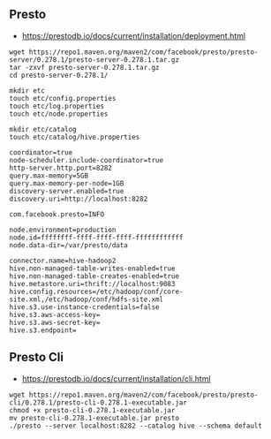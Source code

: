 ## Presto

 - https://prestodb.io/docs/current/installation/deployment.html

```
wget https://repo1.maven.org/maven2/com/facebook/presto/presto-server/0.278.1/presto-server-0.278.1.tar.gz
tar -zxvf presto-server-0.278.1.tar.gz
cd presto-server-0.278.1/

mkdir etc
touch etc/config.properties
touch etc/log.properties
touch etc/node.properties

mkdir etc/catalog
touch etc/catalog/hive.properties
```

```config.properties
coordinator=true
node-scheduler.include-coordinator=true
http-server.http.port=8282
query.max-memory=5GB
query.max-memory-per-node=1GB
discovery-server.enabled=true
discovery.uri=http://localhost:8282
```

```log.properties
com.facebook.presto=INFO
```

```node.properties
node.environment=production
node.id=ffffffff-ffff-ffff-ffff-ffffffffffff
node.data-dir=/var/presto/data
```

```etc/catalog/hive.properties
connector.name=hive-hadoop2
hive.non-managed-table-writes-enabled=true
hive.non-managed-table-creates-enabled=true
hive.metastore.uri=thrift://localhost:9083
hive.config.resources=/etc/hadoop/conf/core-site.xml,/etc/hadoop/conf/hdfs-site.xml
hive.s3.use-instance-credentials=false
hive.s3.aws-access-key=
hive.s3.aws-secret-key=
hive.s3.endpoint=
```

## Presto Cli

 - https://prestodb.io/docs/current/installation/cli.html
```
wget https://repo1.maven.org/maven2/com/facebook/presto/presto-cli/0.278.1/presto-cli-0.278.1-executable.jar
chmod +x presto-cli-0.278.1-executable.jar
mv presto-cli-0.278.1-executable.jar presto
./presto --server localhost:8282 --catalog hive --schema default
```
